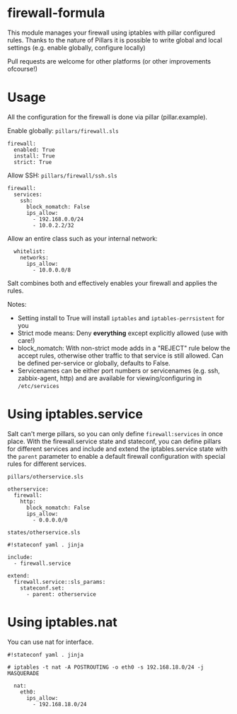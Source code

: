 firewall-formula
========

This module manages your firewall using iptables with pillar configured rules. 
Thanks to the nature of Pillars it is possible to write global and local settings (e.g. enable globally, configure locally)

Pull requests are welcome for other platforms (or other improvements ofcourse!)

Usage
=====

All the configuration for the firewall is done via pillar (pillar.example).

Enable globally:
`pillars/firewall.sls`
```
firewall:
  enabled: True
  install: True  
  strict: True
```

Allow SSH:
`pillars/firewall/ssh.sls`
```
firewall:
  services:
    ssh:
      block_nomatch: False
      ips_allow:
        - 192.168.0.0/24
        - 10.0.2.2/32
```

Allow an entire class such as your internal network:

```
  whitelist:
    networks:
      ips_allow:
        - 10.0.0.0/8
```

Salt combines both and effectively enables your firewall and applies the rules.

Notes:
 * Setting install to True will install `iptables` and `iptables-perrsistent` for you
 * Strict mode means: Deny **everything** except explicitly allowed (use with care!)
 * block_nomatch: With non-strict mode adds in a "REJECT" rule below the accept rules, otherwise other traffic to that service is still allowed. Can be defined per-service or globally, defaults to False.
 * Servicenames can be either port numbers or servicenames (e.g. ssh, zabbix-agent, http) and are available for viewing/configuring in `/etc/services`

Using iptables.service
======================

Salt can't merge pillars, so you can only define `firewall:services` in once place. With the firewall.service state and stateconf, you can define pillars for different services and include and extend the iptables.service state with the `parent` parameter to enable a default firewall configuration with special rules for different services.

`pillars/otherservice.sls`
```
otherservice:
  firewall:
    http:
      block_nomatch: False
      ips_allow:
        - 0.0.0.0/0
```

`states/otherservice.sls`
```
#!stateconf yaml . jinja

include:
  - firewall.service

extend:
  firewall.service::sls_params:
    stateconf.set:
      - parent: otherservice
```

Using iptables.nat
==================

You can use nat for interface.

```
#!stateconf yaml . jinja

# iptables -t nat -A POSTROUTING -o eth0 -s 192.168.18.0/24 -j MASQUERADE

  nat:
    eth0:
      ips_allow:
        - 192.168.18.0/24
```
